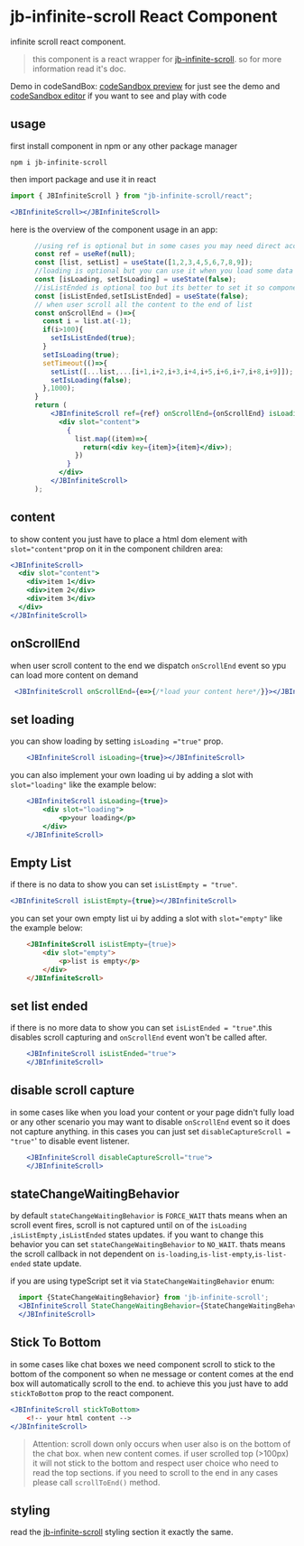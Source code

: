 # jb-infinite-scroll React Component

infinite scroll react component. 

>this component is a react wrapper for [jb-infinite-scroll](https://github.com/javadbat/jb-infinite-scroll). so for more information read it's doc.

Demo in codeSandBox: [codeSandbox preview](https://3f63dj.csb.app/samples/jb-infinite-scroll) for just see the demo and [codeSandbox editor](https://codesandbox.io/p/sandbox/jb-design-system-3f63dj?file=%2Fsrc%2Fsamples%2FJBInfiniteScroll.tsx) if you want to see and play with code

## usage
first install component in npm or any other package manager

```
npm i jb-infinite-scroll
```
then import package and use it in react

```jsx
import { JBInfiniteScroll } from "jb-infinite-scroll/react";

<JBInfiniteScroll></JBInfiniteScroll>
```

here is the overview of the component usage in an app:

```jsx
      //using ref is optional but in some cases you may need direct access to web-component you can use this
      const ref = useRef(null);
      const [list, setList] = useState([1,2,3,4,5,6,7,8,9]);
      //loading is optional but you can use it when you load some data from API
      const [isLoading, setIsLoading] = useState(false);
      //isListEnded is optional too but its better to set it so component dont capture scroll anymore
      const [isListEnded,setIsListEnded] = useState(false);
      // when user scroll all the content to the end of list
      const onScrollEnd = ()=>{
        const i = list.at(-1);
        if(i>100){
          setIsListEnded(true);
        }
        setIsLoading(true);
        setTimeout(()=>{
          setList([...list,...[i+1,i+2,i+3,i+4,i+5,i+6,i+7,i+8,i+9]]);
          setIsLoading(false);
        },1000);
      }
      return (
          <JBInfiniteScroll ref={ref} onScrollEnd={onScrollEnd} isLoading={isLoading} isListEnded={isListEnded} disableCaptureScroll={isLoading}>
            <div slot="content">
              {
                list.map((item)=>{
                  return(<div key={item}>{item}</div>);
                })
              }
            </div>
          </JBInfiniteScroll>
      );
```

## content

to show content you just have to place a html dom element with `slot="content"`prop on it in the component children area:

```jsx
<JBInfiniteScroll>
  <div slot="content">
    <div>item 1</div>
    <div>item 2</div>
    <div>item 3</div>
  </div>
</JBInfiniteScroll>

```
## onScrollEnd

when user scroll content to the end we dispatch `onScrollEnd` event so ypu can load more content on demand

```jsx
 <JBInfiniteScroll onScrollEnd={e=>{/*load your content here*/}}></JBInfiniteScroll>
```

## set loading

you can show loading by setting `isLoading ="true"` prop.

```jsx
    <JBInfiniteScroll isLoading={true}></JBInfiniteScroll>
```
 you can also implement your own loading ui by adding a slot with `slot="loading"` like the example below:

```jsx
    <JBInfiniteScroll isLoading={true}>
        <div slot="loading">
            <p>your loading</p>
        </div>
    </JBInfiniteScroll>

```
## Empty List

if there is no data to show you can set `isListEmpty = "true"`.

```jsx
<JBInfiniteScroll isListEmpty={true}></JBInfiniteScroll>
``` 
 you can set your own empty list ui by adding a slot with `slot="empty"` like the example below:
```html
    <JBInfiniteScroll isListEmpty={true}>
        <div slot="empty">
            <p>list is empty</p>
        </div>
    </JBInfiniteScroll>

```

## set list ended
if there is no more data to show you can set `isListEnded = "true"`.this disables scroll capturing and `onScrollEnd` event won't be called after.

```jsx
    <JBInfiniteScroll isListEnded="true">
    </JBInfiniteScroll>
```

## disable scroll capture
in some cases like when you load your content or your page didn't fully load or any other scenario you may want to disable `onScrollEnd` event so it does not capture anything. in this cases you can just set `disableCaptureScroll = "true"`' to disable event listener.

```jsx
    <JBInfiniteScroll disableCaptureScroll="true">
    </JBInfiniteScroll>
```

## stateChangeWaitingBehavior

by default `stateChangeWaitingBehavior` is `FORCE_WAIT` thats means when an scroll event fires, scroll is not captured until on of the `isLoading` ,`isListEmpty` ,`isListEnded` states updates.
if you want to change this behavior you can set `stateChangeWaitingBehavior` to `NO_WAIT`. thats means the scroll callback in not dependent on `is-loading`,`is-list-empty`,`is-list-ended` state update.

if you are using typeScript set it via `StateChangeWaitingBehavior` enum:

```jsx
  import {StateChangeWaitingBehavior} from 'jb-infinite-scroll'; 
  <JBInfiniteScroll StateChangeWaitingBehavior={StateChangeWaitingBehavior.noWait}>
  </JBInfiniteScroll>
```

## Stick To Bottom

in some cases like chat boxes we need component scroll to stick to the bottom of the component so when ne message or content comes at the end box will automatically scroll to the end. to achieve this you just have to add `stickToBottom` prop to the react component.
```jsx
<JBInfiniteScroll stickToBottom>
    <!-- your html content -->
</JBInfiniteScroll>
```
> Attention: scroll down only occurs when user also is on the bottom of the chat box. when new content comes. if user scrolled top (>100px) it will not stick to the bottom and respect user choice who need to read the top sections. if you need to scroll to the end in any cases please call `scrollToEnd()` method.

## styling

read the [jb-infinite-scroll](https://github.com/javadbat/jb-infinite-scroll) styling section it exactly the same.

